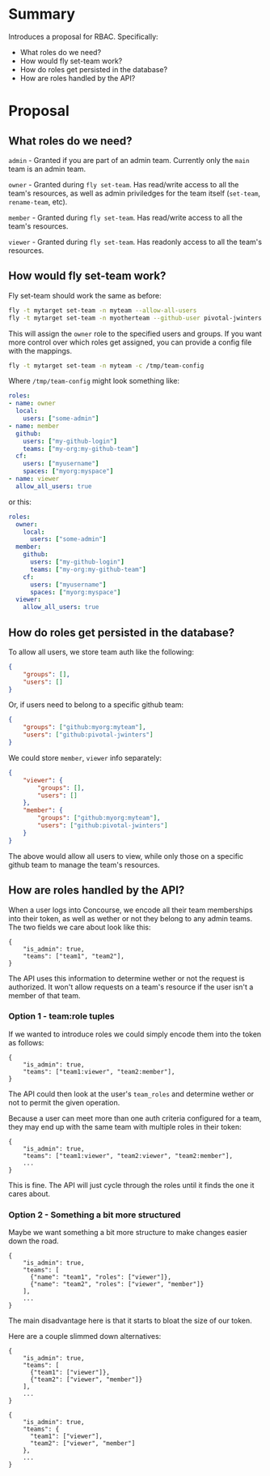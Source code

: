 # Summary

Introduces a proposal for RBAC. Specifically:

- What roles do we need?
- How would fly set-team work?
- How do roles get persisted in the database?
- How are roles handled by the API?


# Proposal

## What roles do we need?

`admin` - Granted if you are part of an admin team. Currently only the `main` team is an admin team.

`owner` - Granted during `fly set-team`. Has read/write access to all the team's resources, as well as admin priviledges for the team itself (`set-team`, `rename-team`, etc).

`member` - Granted during `fly set-team`. Has read/write access to all the team's resources.

`viewer` - Granted during `fly set-team`. Has readonly access to all the team's resources.


## How would fly set-team work?

Fly set-team should work the same as before:
```bash
fly -t mytarget set-team -n myteam --allow-all-users
fly -t mytarget set-team -n myotherteam --github-user pivotal-jwinters --github-team myorg:myteam
```

This will assign the `owner` role to the specified users and groups. If you want more control over which roles get assigned, you can provide a config file with the mappings.

```bash
fly -t mytarget set-team -n myteam -c /tmp/team-config
```

Where `/tmp/team-config` might look something like:

```yaml
roles: 
- name: owner
  local: 
    users: ["some-admin"]
- name: member
  github: 
    users: ["my-github-login"]
    teams: ["my-org:my-github-team"]
  cf: 
    users: ["myusername"]
    spaces: ["myorg:myspace"]
- name: viewer
  allow_all_users: true
```

or this:


```yaml
roles: 
  owner:
    local: 
      users: ["some-admin"]
  member:
    github: 
      users: ["my-github-login"]
      teams: ["my-org:my-github-team"]
    cf: 
      users: ["myusername"]
      spaces: ["myorg:myspace"]
  viewer:
    allow_all_users: true
```


##  How do roles get persisted in the database?

To allow all users, we store team auth like the following:
```json
{
	"groups": [],
	"users": []
}
```

Or, if users need to belong to a specific github team:
```json
{
	"groups": ["github:myorg:myteam"],
	"users": ["github:pivotal-jwinters"]
}
```

We could store `member`, `viewer` info separately:
```json
{
	"viewer": {
		"groups": [],
		"users": []
	},
	"member": {
		"groups": ["github:myorg:myteam"],
		"users": ["github:pivotal-jwinters"]
	}
}
```

The above would allow all users to view, while only those on a specific github team to manage the team's resources.


##  How are roles handled by the API?

When a user logs into Concourse, we encode all their team memberships into their token, as well as wether or not they belong to any admin teams. The two fields we care about look like this:
```
{
	"is_admin": true,
	"teams": ["team1", "team2"],
}
```

The API uses this information to determine wether or not the request is authorized. It won't allow requests on a team's resource if the user isn't a member of that team.


### Option 1 - team:role tuples
If we wanted to introduce roles we could simply encode them into the token as follows:
```
{
	"is_admin": true,
	"teams": ["team1:viewer", "team2:member"],
}
```
The API could then look at the user's `team_roles` and determine wether or not to permit the given operation. 

Because a user can meet more than one auth criteria configured for a team, they may end up with the same team with multiple roles in their token:
```
{
	"is_admin": true,
	"teams": ["team1:viewer", "team2:viewer", "team2:member"],
	...
}
```

This is fine. The API will just cycle through the roles until it finds the one it cares about. 

### Option 2 - Something a bit more structured

Maybe we want something a bit more structure to make changes easier down the road.

```
{
	"is_admin": true,
	"teams": [
	  {"name": "team1", "roles": ["viewer"]},
	  {"name": "team2", "roles": ["viewer", "member"]}
	],
	...
}
```

The main disadvantage here is that it starts to bloat the size of our token. 

Here are a couple slimmed down alternatives:

```
{
	"is_admin": true,
	"teams": [
	  {"team1": ["viewer"]},
	  {"team2": ["viewer", "member"]}
	],
	...
}
```

```
{
	"is_admin": true,
	"teams": {
	  "team1": ["viewer"],
	  "team2": ["viewer", "member"]
	},
	...
}
```

